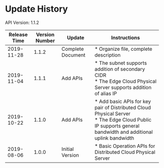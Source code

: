 # Update History #

API Version: 1.1.2

|Release Time|Version Number|Update|Instructions|
|---|---|---|---|
|2019-11-28|1.1.2|Complete Document|* Organize file, complete description|
|2019-11-04|1.1.1|Add APIs|* The subnet supports addition of secondary CIDR<br> * The Edge Cloud Physical Server supports addition of alias IP|
|2019-10-22|1.1.0|Add APIs|* Add basic APIs for key pair of Distributed Cloud Physical Server<br> * The Edge Cloud Public IP supports general bandwidth and additional uplink bandwidth|
|2019-08-06|1.0.0|Initial Version|* Basic Operation APIs for Distributed Cloud Physical Server|